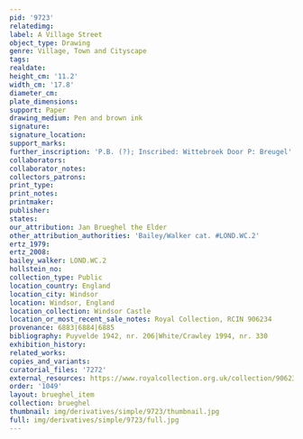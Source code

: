 ```yaml
---
pid: '9723'
relatedimg: 
label: A Village Street
object_type: Drawing
genre: Village, Town and Cityscape
tags: 
realdate: 
height_cm: '11.2'
width_cm: '17.8'
diameter_cm: 
plate_dimensions: 
support: Paper
drawing_medium: Pen and brown ink
signature: 
signature_location: 
support_marks: 
further_inscription: 'P.B. (?); Inscribed: Wittebroek Door P: Breugel'
collaborators: 
collaborator_notes: 
collectors_patrons: 
print_type: 
print_notes: 
printmaker: 
publisher: 
states: 
our_attribution: Jan Brueghel the Elder
other_attribution_authorities: 'Bailey/Walker cat. #LOND.WC.2'
ertz_1979: 
ertz_2008: 
bailey_walker: LOND.WC.2
hollstein_no: 
collection_type: Public
location_country: England
location_city: Windsor
location: Windsor, England
location_collection: Windsor Castle
location_or_most_recent_sale_notes: Royal Collection, RCIN 906234
provenance: 6883|6884|6885
bibliography: Puyvelde 1942, nr. 206|White/Crawley 1994, nr. 330
exhibition_history: 
related_works: 
copies_and_variants: 
curatorial_files: '7272'
external_resources: https://www.royalcollection.org.uk/collection/906234/a-village-street
order: '1049'
layout: brueghel_item
collection: brueghel
thumbnail: img/derivatives/simple/9723/thumbnail.jpg
full: img/derivatives/simple/9723/full.jpg
---
```

